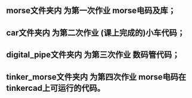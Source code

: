 ## morse文件夹内         为第一次作业 morse电码及库；
## car文件夹内           为第二次作业 (课上完成的)小车代码；
## digital_pipe文件夹内  为第三次作业 数码管代码；
## tinker_morse文件夹内  为第四次作业 morse电码在tinkercad上可运行的代码。
